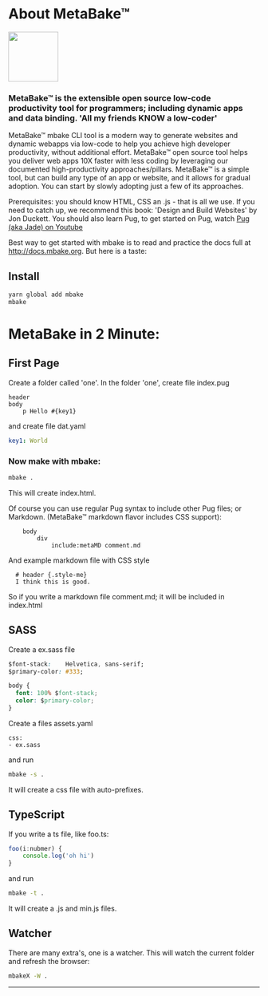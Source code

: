 
# About MetaBake&trade;

<img src="http://metabake.github.io/MetaBake-Docs/logo.jpg" width="100">

### MetaBake&trade; is the extensible open source low-code productivity tool for programmers; including dynamic apps and data binding. 'All my friends KNOW a low-coder'

MetaBake&trade; mbake CLI tool is a modern way to generate websites and dynamic webapps via low-code to help you achieve high developer productivity, without additional effort. MetaBake&trade; open source tool helps you deliver web apps 10X faster with less coding by leveraging our documented high-productivity approaches/pillars. MetaBake&trade; is a simple tool, but can build any type of an app or website, and it allows for gradual adoption. You can start by slowly adopting just a few of its approaches. 

Prerequisites: you should know HTML, CSS an .js - that is all we use. If you need to catch up, we recommend this book: 'Design and Build Websites' by Jon Duckett. You should also learn Pug, to get started on Pug, watch [Pug (aka Jade) on Youtube](http://youtube.com/watch?v=wzAWI9h3q18)

Best way to get started with mbake is to read and practice the docs full at http://docs.mbake.org. But here is a taste:


## Install

```sh
yarn global add mbake
mbake
```

# MetaBake in 2 Minute:

## First Page

Create a folder called 'one'.
In the folder 'one', create file index.pug
```pug
header
body
    p Hello #{key1}
```
and create file dat.yaml
```yaml
key1: World
```

### Now make with mbake:

```sh
mbake .
```

This will create index.html. 

Of course you can use regular Pug syntax to include other Pug files; or Markdown. (MetaBake&trade; markdown flavor includes CSS support):
```pug
    body
        div
            include:metaMD comment.md
```

And example markdown file with CSS style
```
  # header {.style-me}
  I think this is good.
```

So if you write a markdown file comment.md; it will be included in index.html


## SASS

Create a ex.sass file 
```css
$font-stack:    Helvetica, sans-serif;
$primary-color: #333;

body {
  font: 100% $font-stack;
  color: $primary-color;
}
```

Create a files assets.yaml 
```
css:
- ex.sass
```

and run
```sh
mbake -s .
```
It will create a css file with auto-prefixes.


## TypeScript

If you write a ts file, like foo.ts:
```ts
foo(i:nubmer) {
    console.log('oh hi')
}
```
and run
```sh
mbake -t .
```
It will create a .js and min.js files.


## Watcher

There are many extra's, one is a watcher. This will watch the current folder and refresh the browser:

```sh
mbakeX -W .
```

----

